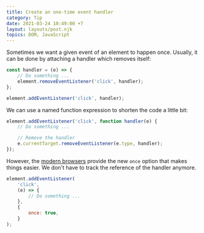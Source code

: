 ```yaml
---
title: Create an one-time event handler
category: Tip
date: 2021-03-24 10:49:00 +7
layout: layouts/post.njk
topics: DOM, JavaScript
---
```


Sometimes we want a given event of an element to happen once. Usually, it can be done by attaching a handler which removes itself:

```js
const handler = (e) => {
    // Do something ...
    element.removeEventListener('click', handler);
};

element.addEventListener('click', handler);
```

We can use a named function expression to shorten the code a little bit:

```js
element.addEventListener('click', function handler(e) {
    // Do something ...

    // Remove the handler
    e.currentTarget.removeEventListener(e.type, handler);
});
```

However, the [modern browsers](https://caniuse.com/once-event-listener) provide the new `once` option that makes things easier. We don't have to track the reference of the handler anymore.

```js
element.addEventListener(
    'click',
    (e) => {
        // Do something ...
    },
    {
        once: true,
    }
);
```
